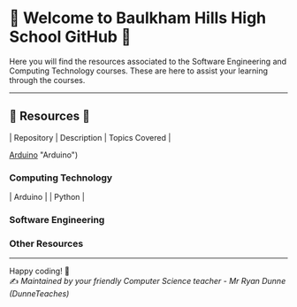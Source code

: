 # 🍊 Welcome to Baulkham Hills High School GitHub 🍊

Here you will find the resources associated to the Software Engineering and Computing Technology courses. These are here to assist your learning through the courses.

---

## 📂 Resources 📂

| Repository | Description | Topics Covered |

[Arduino](https://github.com/BaulkhamHillsHS/Arduino) "Arduino")

### Computing Technology
| Arduino |
| Python |

### Software Engineering

### Other Resources

---

Happy coding! 🎉  
✍️ *Maintained by your friendly Computer Science teacher - Mr Ryan Dunne (DunneTeaches)*
